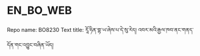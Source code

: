 # EN_BO_WEB
Repo name: BO8230
Text title: རཱོ་ཧིན་གྷ་ཡ་ཞེས་པ་དེ་སུ་རེད། འབར་མའི་རྒྱལ་ཁབ་ནང་གནད་དོན་གང་འབྱུང་བཞིན་ཡོད།
